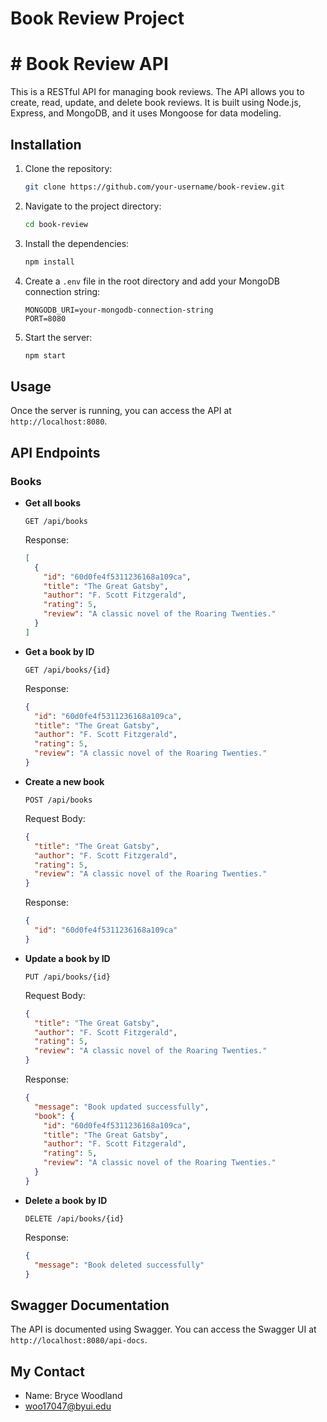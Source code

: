 # Book Review Project

# # Book Review API

This is a RESTful API for managing book reviews. The API allows you to create, read, update, and delete book reviews. It is built using Node.js, Express, and MongoDB, and it uses Mongoose for data modeling.

## Installation

1. Clone the repository:
    ```sh
    git clone https://github.com/your-username/book-review.git
    ```

2. Navigate to the project directory:
    ```sh
    cd book-review
    ```

3. Install the dependencies:
    ```sh
    npm install
    ```

4. Create a `.env` file in the root directory and add your MongoDB connection string:
    ```env
    MONGODB_URI=your-mongodb-connection-string
    PORT=8080
    ```

5. Start the server:
    ```sh
    npm start
    ```

## Usage

Once the server is running, you can access the API at `http://localhost:8080`.

## API Endpoints

### Books

- **Get all books**
    ```http
    GET /api/books
    ```
    Response:
    ```json
    [
      {
        "id": "60d0fe4f5311236168a109ca",
        "title": "The Great Gatsby",
        "author": "F. Scott Fitzgerald",
        "rating": 5,
        "review": "A classic novel of the Roaring Twenties."
      }
    ]
    ```

- **Get a book by ID**
    ```http
    GET /api/books/{id}
    ```
    Response:
    ```json
    {
      "id": "60d0fe4f5311236168a109ca",
      "title": "The Great Gatsby",
      "author": "F. Scott Fitzgerald",
      "rating": 5,
      "review": "A classic novel of the Roaring Twenties."
    }
    ```

- **Create a new book**
    ```http
    POST /api/books
    ```
    Request Body:
    ```json
    {
      "title": "The Great Gatsby",
      "author": "F. Scott Fitzgerald",
      "rating": 5,
      "review": "A classic novel of the Roaring Twenties."
    }
    ```
    Response:
    ```json
    {
      "id": "60d0fe4f5311236168a109ca"
    }
    ```

- **Update a book by ID**
    ```http
    PUT /api/books/{id}
    ```
    Request Body:
    ```json
    {
      "title": "The Great Gatsby",
      "author": "F. Scott Fitzgerald",
      "rating": 5,
      "review": "A classic novel of the Roaring Twenties."
    }
    ```
    Response:
    ```json
    {
      "message": "Book updated successfully",
      "book": {
        "id": "60d0fe4f5311236168a109ca",
        "title": "The Great Gatsby",
        "author": "F. Scott Fitzgerald",
        "rating": 5,
        "review": "A classic novel of the Roaring Twenties."
      }
    }
    ```

- **Delete a book by ID**
    ```http
    DELETE /api/books/{id}
    ```
    Response:
    ```json
    {
      "message": "Book deleted successfully"
    }
    ```

## Swagger Documentation

The API is documented using Swagger. You can access the Swagger UI at `http://localhost:8080/api-docs`.

## My Contact
- Name: Bryce Woodland
- woo17047@byui.edu
